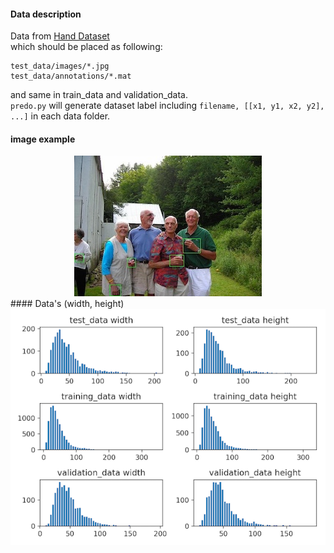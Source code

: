 #### Data description
Data from [Hand Dataset](http://www.robots.ox.ac.uk/~vgg/data/hands/)   
which should be placed as following:    
```
test_data/images/*.jpg  
test_data/annotations/*.mat
```
and same in train_data and validation_data.     
`predo.py` will generate dataset label including `filename, [[x1, y1, x2, y2], ...]` in each data folder.   
#### image example
<div align="center">
    <img src="../../pic/example_image.jpg">
</div>
#### Data's (width, height)
<div align="center">
    <img src="../../pic/width_and_height.png">
</div>

